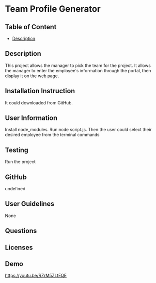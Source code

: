 # Team Profile Generator

## Table of Content
* [Description](#description)

## Description
This project allows the manager to pick the team for the project. It allows the manager to enter the employee's information through the portal, then display it on the web page.
## Installation Instruction
It could downloaded from GitHub.
## User Information
Install node_modules. Run node script.js. Then the user could select their desired employee from the terminal commands
## Testing
Run the project
## GitHub
undefined
## User Guidelines
None
## Questions

## Licenses

## Demo
https://youtu.be/RZrM5ZLtEQE
